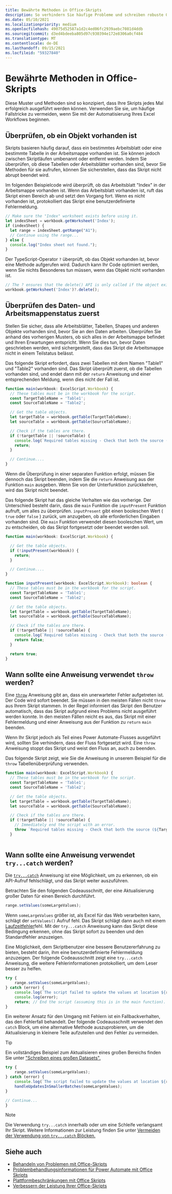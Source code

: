 ```yaml
---
title: Bewährte Methoden in Office-Skripts
description: So verhindern Sie häufige Probleme und schreiben robuste Office Skripts, die unerwartete Eingaben oder Daten verarbeiten können.
ms.date: 05/10/2021
ms.localizationpriority: medium
ms.openlocfilehash: 49075d52587a1d2c4ed06fc2939aebc7081d4ddb
ms.sourcegitcommit: d3ed4bdeeba805d97c930394e172e8306a0cf484
ms.translationtype: MT
ms.contentlocale: de-DE
ms.lasthandoff: 09/15/2021
ms.locfileid: "59327840"
---
```

# <a name="best-practices-in-office-scripts"></a>Bewährte Methoden in Office-Skripts

Diese Muster und Methoden sind so konzipiert, dass Ihre Skripts jedes Mal erfolgreich ausgeführt werden können. Verwenden Sie sie, um häufige Fallstricke zu vermeiden, wenn Sie mit der Automatisierung Ihres Excel Workflows beginnen.

## <a name="verify-an-object-is-present"></a>Überprüfen, ob ein Objekt vorhanden ist

Skripts basieren häufig darauf, dass ein bestimmtes Arbeitsblatt oder eine bestimmte Tabelle in der Arbeitsmappe vorhanden ist. Sie können jedoch zwischen Skriptläufen umbenannt oder entfernt werden. Indem Sie überprüfen, ob diese Tabellen oder Arbeitsblätter vorhanden sind, bevor Sie Methoden für sie aufrufen, können Sie sicherstellen, dass das Skript nicht abrupt beendet wird.

Im folgenden Beispielcode wird überprüft, ob das Arbeitsblatt "Index" in der Arbeitsmappe vorhanden ist. Wenn das Arbeitsblatt vorhanden ist, ruft das Skript einen Bereich ab und setzt den Vorgang fort. Wenn es nicht vorhanden ist, protokolliert das Skript eine benutzerdefinierte Fehlermeldung.

```TypeScript
// Make sure the "Index" worksheet exists before using it.
let indexSheet = workbook.getWorksheet('Index');
if (indexSheet) {
  let range = indexSheet.getRange("A1");
  // Continue using the range...
} else {
  console.log("Index sheet not found.");
}
```

Der TypeScript-Operator `?` überprüft, ob das Objekt vorhanden ist, bevor eine Methode aufgerufen wird. Dadurch kann Ihr Code optimiert werden, wenn Sie nichts Besonderes tun müssen, wenn das Objekt nicht vorhanden ist.

```TypeScript
// The ? ensures that the delete() API is only called if the object exists.
workbook.getWorksheet('Index')?.delete();
```

## <a name="validate-data-and-workbook-state-first"></a>Überprüfen des Daten- und Arbeitsmappenstatus zuerst

Stellen Sie sicher, dass alle Arbeitsblätter, Tabellen, Shapes und anderen Objekte vorhanden sind, bevor Sie an den Daten arbeiten. Überprüfen Sie anhand des vorherigen Musters, ob sich alles in der Arbeitsmappe befindet und Ihren Erwartungen entspricht. Wenn Sie dies tun, bevor Daten geschrieben werden, wird sichergestellt, dass das Skript die Arbeitsmappe nicht in einem Teilstatus belässt.

Das folgende Skript erfordert, dass zwei Tabellen mit dem Namen "Table1" und "Table2" vorhanden sind. Das Skript überprüft zuerst, ob die Tabellen vorhanden sind, und endet dann mit der `return` Anweisung und einer entsprechenden Meldung, wenn dies nicht der Fall ist.

```TypeScript
function main(workbook: ExcelScript.Workbook) {
  // These tables must be in the workbook for the script.
  const TargetTableName = 'Table1';
  const SourceTableName = 'Table2';

  // Get the table objects.
  let targetTable = workbook.getTable(TargetTableName);
  let sourceTable = workbook.getTable(SourceTableName);

  // Check if the tables are there.
  if (!targetTable || !sourceTable) {
    console.log(`Required tables missing - Check that both the source (${TargetTableName}) and target (${SourceTableName}) tables are present before running the script.`);
    return;
  }

  // Continue....
}
```

Wenn die Überprüfung in einer separaten Funktion erfolgt, müssen Sie dennoch das Skript beenden, indem Sie die `return` Anweisung aus der Funktion `main` ausgeben. Wenn Sie von der Unterfunktion zurückkehren, wird das Skript nicht beendet.

Das folgende Skript hat das gleiche Verhalten wie das vorherige. Der Unterschied besteht darin, dass die `main` Funktion die `inputPresent` Funktion aufruft, um alles zu überprüfen. `inputPresent` gibt einen booleschen Wert ( `true` oder `false` ) zurück, um anzugeben, ob alle erforderlichen Eingaben vorhanden sind. Die `main` Funktion verwendet diesen booleschen Wert, um zu entscheiden, ob das Skript fortgesetzt oder beendet werden soll.

```TypeScript
function main(workbook: ExcelScript.Workbook) {

  // Get the table objects.
  if (!inputPresent(workbook)) {
    return;
  }

  // Continue....
}

function inputPresent(workbook: ExcelScript.Workbook): boolean {
  // These tables must be in the workbook for the script.
  const TargetTableName = 'Table1';
  const SourceTableName = 'Table2';

  // Get the table objects.
  let targetTable = workbook.getTable(TargetTableName);
  let sourceTable = workbook.getTable(SourceTableName);

  // Check if the tables are there.
  if (!targetTable || !sourceTable) {
    console.log(`Required tables missing - Check that both the source (${TargetTableName}) and target (${SourceTableName}) tables are present before running the script.`);
    return false;
  }

  return true;
}
```

## <a name="when-to-use-a-throw-statement"></a>Wann sollte eine Anweisung verwendet `throw` werden?

Eine [`throw`](https://developer.mozilla.org/docs/web/javascript/reference/statements/throw) Anweisung gibt an, dass ein unerwarteter Fehler aufgetreten ist. Der Code wird sofort beendet. Sie müssen in den meisten Fällen nicht `throw` aus Ihrem Skript stammen. In der Regel informiert das Skript den Benutzer automatisch, dass das Skript aufgrund eines Problems nicht ausgeführt werden konnte. In den meisten Fällen reicht es aus, das Skript mit einer Fehlermeldung und einer Anweisung aus der Funktion zu `return` `main` beenden.

Wenn Ihr Skript jedoch als Teil eines Power Automate-Flusses ausgeführt wird, sollten Sie verhindern, dass der Fluss fortgesetzt wird. Eine `throw` Anweisung stoppt das Skript und weist den Fluss an, auch zu beenden.

Das folgende Skript zeigt, wie Sie die Anweisung in unserem Beispiel für die `throw` Tabellenüberprüfung verwenden.

```TypeScript
function main(workbook: ExcelScript.Workbook) {
  // These tables must be in the workbook for the script.
  const TargetTableName = 'Table1';
  const SourceTableName = 'Table2';

  // Get the table objects.
  let targetTable = workbook.getTable(TargetTableName);
  let sourceTable = workbook.getTable(SourceTableName);

  // Check if the tables are there.
  if (!targetTable || !sourceTable) {
    // Immediately end the script with an error.
    throw `Required tables missing - Check that both the source (${TargetTableName}) and target (${SourceTableName}) tables are present before running the script.`;
  }
  
```

## <a name="when-to-use-a-trycatch-statement"></a>Wann sollte eine Anweisung verwendet `try...catch` werden?

Die [`try...catch`](https://developer.mozilla.org/docs/Web/JavaScript/Reference/Statements/try...catch) Anweisung ist eine Möglichkeit, um zu erkennen, ob ein API-Aufruf fehlschlägt, und das Skript weiter auszuführen.

Betrachten Sie den folgenden Codeausschnitt, der eine Aktualisierung großer Daten für einen Bereich durchführt.

```TypeScript
range.setValues(someLargeValues);
```

Wenn `someLargeValues` größer ist, als Excel für das Web verarbeiten kann, schlägt der `setValues()` Aufruf fehl. Das Skript schlägt dann auch mit einem [Laufzeitfehler](../testing/troubleshooting.md#runtime-errors)fehl. Mit der `try...catch` Anweisung kann das Skript diese Bedingung erkennen, ohne das Skript sofort zu beenden und den Standardfehler anzuzeigen.

Eine Möglichkeit, dem Skriptbenutzer eine bessere Benutzererfahrung zu bieten, besteht darin, ihm eine benutzerdefinierte Fehlermeldung anzuzeigen. Der folgende Codeausschnitt zeigt eine `try...catch` Anweisung, die weitere Fehlerinformationen protokolliert, um dem Leser besser zu helfen.

```TypeScript
try {
    range.setValues(someLargeValues);
} catch (error) {
    console.log(`The script failed to update the values at location ${range.getAddress()}. Please inspect and run again.`);
    console.log(error);
    return; // End the script (assuming this is in the main function).
}
```

Ein weiterer Ansatz für den Umgang mit Fehlern ist ein Fallbackverhalten, das den Fehlerfall behandelt. Der folgende Codeausschnitt verwendet den `catch` Block, um eine alternative Methode auszuprobieren, um die Aktualisierung in kleinere Teile aufzuteilen und den Fehler zu vermeiden.

> [!TIP]
> Ein vollständiges Beispiel zum Aktualisieren eines großen Bereichs finden Sie unter ["Schreiben eines großen Datasets".](../resources/samples/write-large-dataset.md)

```TypeScript
try {
    range.setValues(someLargeValues);
} catch (error) {
    console.log(`The script failed to update the values at location ${range.getAddress()}. Trying a different approach.`);
    handleUpdatesInSmallerBatches(someLargeValues);
}

// Continue...
}
```

> [!NOTE]
> Die Verwendung `try...catch` innerhalb oder um eine Schleife verlangsamt Ihr Skript. Weitere Informationen zur Leistung finden Sie unter [Vermeiden der Verwendung von `try...catch` Blöcken.](web-client-performance.md#avoid-using-trycatch-blocks-in-or-surrounding-loops)

## <a name="see-also"></a>Siehe auch

- [Behandeln von Problemen mit Office-Skripts](../testing/troubleshooting.md)
- [Problembehandlungsinformationen für Power Automate mit Office Skripts](../testing/power-automate-troubleshooting.md)
- [Plattformbeschränkungen mit Office Skripts](../testing/platform-limits.md)
- [Verbessern der Leistung Ihrer Office-Skripts](web-client-performance.md)
